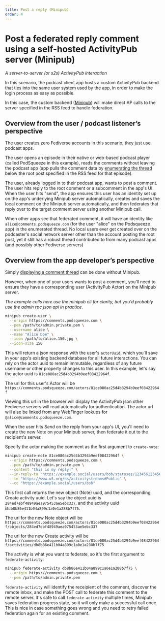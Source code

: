```yaml
---
title: Post a reply (Minipub)
order: 4
---
```


# Post a federated reply comment using a self-hosted ActivityPub server (Minipub)

_A server-to-server (or s2s) ActivityPub interaction_

In this scenario, the podcast client app hosts a custom ActivityPub backend that ties into the same user system used by the app, in order to make the login process as easy as possible.

In this case, the custom backend ([Minipub](/get-started)) will make direct AP calls to the server specified in the RSS feed to handle federation.

## Overview from the user / podcast listener’s perspective

The user creates zero Fediverse accounts in this scenario, they just use podcast apps.

The user opens an episode in their native or web-based podcast player (called PodSqueeze in this example), reads the comments without leaving the podcast app (app pulls the comment data by [enumerating the thread](/info/activitypub-for-podcast-apps/display-comments) below the root post specified in the RSS feed for that episode).

The user, already logged in to their podcast app, wants to post a comment. The user hits reply to the root comment or a subcomment in the app's UI. When the user hits "send", the app ensures this user has an identity set up on the app's underlying Minipub server automatically, creates and saves the local comment on the Minipub server automatically, and then federates that reply over to the target comment server using another Minipub call.

When other apps see that federated comment, it will have an identity like `alice@comments.podsqueeze.com` (for the user "alice" on the Podsqueeze app) in the enumerated thread. No local users ever get created over on the podcaster's social network server other than the account posting the root post, yet it still has a robust thread contributed to from many podcast apps (and possibly other Fediverse servers)

## Overview from the app developer’s perspective

Simply [displaying a comment thread](/info/activitypub-for-podcast-apps/display-comments) can be done without Minipub.

However, when one of your users wants to post a comment, you'll need to ensure they have a corresponding user (ActivityPub Actor) on the Minipub server.

_The example calls here use the minipub cli for clarity, but you'd probably use the admin rpc json api in practice._

```sh
minipub create-user \
  --origin https://comments.podsqueeze.com \
  --pem /path/to/admin.private.pem \
  --username alice \
  --name "Alice Doe" \
  --icon /path/to/alice.150.jpg \
  --icon-size 150
```
This will return a json response with the user's `actorUuid`, which you'll save in your app's existing backend database for all future interactions.
You can rely on the actor uuid to remain immutable, regardless of any future username or other property changes to this user.  In this example, let's say the actor uuid is `81ce080ac25d4b3294b9eef08422964f`.

The url for this user's Actor will be `https://comments.podsqueeze.com/actors/81ce080ac25d4b3294b9eef08422964f`

Viewing this url in the browser will display the ActivityPub json other Fediverse servers will read automatically for authentication.  The actor url will also be linked from any WebFinger lookups for `@alice@comments.podsqueeze.com`.

When the user hits _Send_ on the reply from your app's UI, you'll need to create the new Note on your Minipub server, then federate it out to the recipient's server.

Specify the actor making the comment as the first argument to `create-note`:

```sh
minipub create-note 81ce080ac25d4b3294b9eef08422964f \
  --origin https://comments.podsqueeze.com \
  --pem /path/to/admin.private.pem \
  --content "this is my reply!" \
  --in-reply-to "https://example.social/users/bob/statuses/123456123456123456" \
  --to "https://www.w3.org/ns/activitystreams#Public" \
  --cc "https://example.social/users/bob"
```
This first call returns the new object (Note) uuid, and the corresponding Create activity uuid. Let's say the object uuid is `284ed7ebf48949aea975453ae5ebc337`, 
and the activity uuid is`db8b86e411b04a899c1a0e1a288b7f75`.

The url for the new Note object will be `https://comments.podsqueeze.com/actors/81ce080ac25d4b3294b9eef08422964f/objects/284ed7ebf48949aea975453ae5ebc337`

The url for the new Create activity will be `https://comments.podsqueeze.com/actors/81ce080ac25d4b3294b9eef08422964f/activities/db8b86e411b04a899c1a0e1a288b7f75`

The activity is what you want to federate, so it's the first argument to `federate-activity`:

```sh
minipub federate-activity db8b86e411b04a899c1a0e1a288b7f75 \
  --origin https://comments.podsqueeze.com \
  --pem /path/to/admin.private.pem
```

`federate-activity` will identify the receipient of the comment, discover the remote inbox, and make the POST call to federate this comment to the remote server.
It's safe to call `federate-activity` multiple times, Minipub saves federation progress state, so it will only make a successful call once.  This is nice in case
something goes wrong and you need to retry failed federation again for an existing comment.
